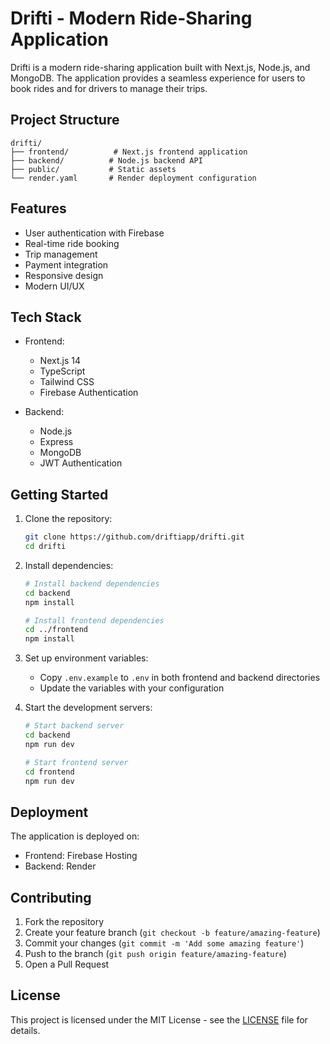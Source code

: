 # Drifti - Modern Ride-Sharing Application

Drifti is a modern ride-sharing application built with Next.js, Node.js, and MongoDB. The application provides a seamless experience for users to book rides and for drivers to manage their trips.

## Project Structure

```
drifti/
├── frontend/          # Next.js frontend application
├── backend/          # Node.js backend API
├── public/           # Static assets
└── render.yaml       # Render deployment configuration
```

## Features

- User authentication with Firebase
- Real-time ride booking
- Trip management
- Payment integration
- Responsive design
- Modern UI/UX

## Tech Stack

- Frontend:
  - Next.js 14
  - TypeScript
  - Tailwind CSS
  - Firebase Authentication

- Backend:
  - Node.js
  - Express
  - MongoDB
  - JWT Authentication

## Getting Started

1. Clone the repository:
   ```bash
   git clone https://github.com/driftiapp/drifti.git
   cd drifti
   ```

2. Install dependencies:
   ```bash
   # Install backend dependencies
   cd backend
   npm install

   # Install frontend dependencies
   cd ../frontend
   npm install
   ```

3. Set up environment variables:
   - Copy `.env.example` to `.env` in both frontend and backend directories
   - Update the variables with your configuration

4. Start the development servers:
   ```bash
   # Start backend server
   cd backend
   npm run dev

   # Start frontend server
   cd frontend
   npm run dev
   ```

## Deployment

The application is deployed on:
- Frontend: Firebase Hosting
- Backend: Render

## Contributing

1. Fork the repository
2. Create your feature branch (`git checkout -b feature/amazing-feature`)
3. Commit your changes (`git commit -m 'Add some amazing feature'`)
4. Push to the branch (`git push origin feature/amazing-feature`)
5. Open a Pull Request

## License

This project is licensed under the MIT License - see the [LICENSE](LICENSE) file for details.